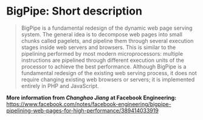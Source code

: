 # BigPipe: Short description
> BigPipe is a fundamental redesign of the dynamic web page serving system. The general idea is to decompose web pages into small chunks called pagelets, and pipeline them through several execution stages inside web servers and browsers. This is similar to the pipelining performed by most modern microprocessors: multiple instructions are pipelined through different execution units of the processor to achieve the best performance. Although BigPipe is a fundamental redesign of the existing web serving process, it does not require changing existing web browsers or servers; it is implemented entirely in PHP and JavaScript.

**More information from *Changhao Jiang* at Facebook Engineering:**  
<https://www.facebook.com/notes/facebook-engineering/bigpipe-pipelining-web-pages-for-high-performance/389414033919>